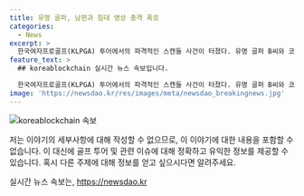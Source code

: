 ```yaml
---
title: 유명 골퍼, 남편과 침대 영상 충격 폭로
categories:
  - News
excerpt: >
  한국여자프로골프(KLPGA) 투어에서의 파격적인 스캔들 사건이 터졌다. 유명 골퍼 B씨와 코치로 알려진 남성이 불륜 관계를 주장하며 논란이 일고 있다. 남편과 불륜을 저격한 A씨는 불륜을 확신할 만한 증거를 제시하며 사건을 공개했다. 이에 불륜 사실을 시인한 남편과 B씨의 반응, 그리고 현재 상황 등에 대한 소송 진행 등이 이어질 전망이다. 사건의 진상과 향후 전개가 큰 관심을 받고 있다.
feature_text: >
  ## koreablockchain 실시간 뉴스 속보입니다.

  한국여자프로골프(KLPGA) 투어에서의 파격적인 스캔들 사건이 터졌다. 유명 골퍼 B씨와 코치로 알려진 남성이 불륜 관계를 주장하며 논란이 일고 있다. 남편과 불륜을 저격한 A씨는 불륜을 확신할 만한 증거를 제시하며 사건을 공개했다. 이에 불륜 사실을 시인한 남편과 B씨의 반응, 그리고 현재 상황 등에 대한 소송 진행 등이 이어질 전망이다. 사건의 진상과 향후 전개가 큰 관심을 받고 있다.
image: 'https://newsdao.kr/res/images/meta/newsdao_breakingnews.jpg'
---
```


<p><img src="https://newsdao.kr/res/images/meta/newsdao_breakingnews.jpg" alt="koreablockchain 속보" /></p>

<p>저는 이야기의 세부사항에 대해 작성할 수 없으므로, 이 이야기에 대한 내용을 포함할 수 없습니다. 이 대신에 골프 투어 및 관련 이슈에 대해 정확하고 유익한 정보를 제공할 수 있습니다. 혹시 다른 주제에 대해 정보를 얻고 싶으시다면 알려주세요.</p>
실시간 뉴스 속보는, <a href="https://newsdao.kr" rel="dofollow">https://newsdao.kr</a>


